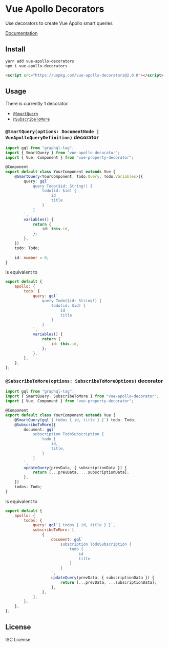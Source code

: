 # Vue Apollo Decorators

Use decorators to create Vue Apollo smart queries

[Documentation](https://github.io/stefanwimmer128/vue-apollo-decorators)

## Install

```bash
yarn add vue-apollo-decorators
npm i vue-apollo-decorators
```

``` html
<script src="https://unpkg.com/vue-apollo-decorators@2.0.0"></script>
```

## Usage

There is currently 1 decorator.

- [`@SmartQuery`](#SmartQuery)
- [`@SubscribeToMore`](#SubscribeToMore)

### <a name="SmartQuery"></a> `@SmartQuery(options: DocumentNode | VueApolloQueryDefinition)` decorator

``` ts
import gql from "graphql-tag";
import { SmartQuery } from "vue-apollo-decorator";
import { Vue, Component } from "vue-property-decorator";

@Component
export default class YourComponent extends Vue {
    @SmartQuery<YourComponent, Todo.Query, Todo.Variables>({
        query: gql`
            query Todo($id: String!) {
                todo(id: $id) {
                    id
                    title
                }
            }
        `,
        variables() {
            return {
                id: this.id,
            };
        },
    })
    todo: Todo;
    
    id: number = 0;
}
```

is equivalent to

``` js
export default {
    apollo: {
        todo: {
            query: gql`
                query Todo($id: String!) {
                    todo(id: $id) {
                        id
                        title
                    }
                }
            `,
            variables() {
                return {
                    id: this.id,
                };
            },
        },
    },
};
```

### <a name="SubscribeToMore"></a> `@SubscribeToMore(options: SubscribeToMoreOptions)` decorator

``` ts
import gql from "graphql-tag";
import { SmartQuery, SubscribeToMore } from "vue-apollo-decorator";
import { Vue, Component } from "vue-property-decorator";

@Component
export default class YourComponent extends Vue {
    @SmartQuery(gql`{ todos { id, title } }`) todo: Todo;
    @SubscribeToMore({
        document: gql`
            subscription TodoSubscription {
                todo {
                    id,
                    title,
                }
            }
        `,
        updateQuery(prevData, { subscriptionData }) {
            return [...prevData, ...subscriptionData];
        },
    })
    todos: Todo;
}
```

is equivalent to

``` js
export default {
    apollo: {
        todos: {
            query: gql`{ todos { id, title } }`,
            subscribeToMore: [
                {
                    document: gql`
                        subscription TodoSubscription {
                            todo {
                                id
                                title
                            }
                        }
                    `,
                    updateQuery(prevData, { subscriptionData }) {
                        return [...prevData, ...subscriptionData];
                    },
                },
            ],
        },
    },
};
```

## License

ISC License
